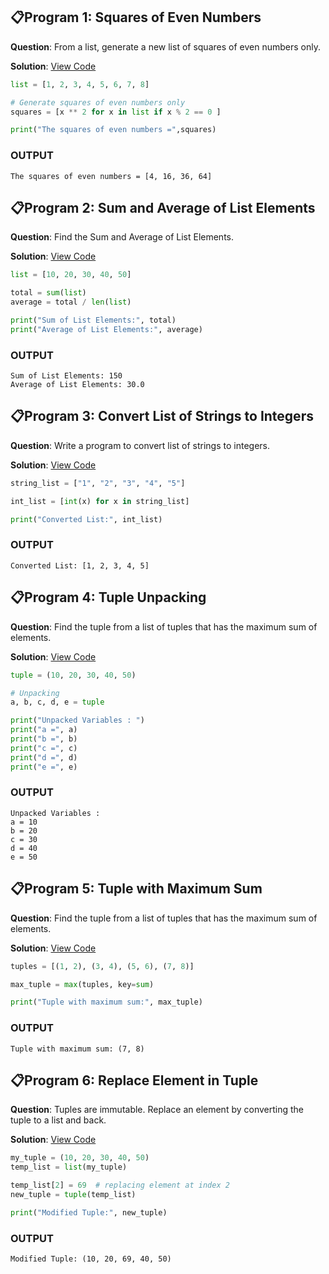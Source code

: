 ## 📋Program 1: Squares of Even Numbers

**Question**: From a list, generate a new list of squares of even numbers only.

**Solution**: [View Code](Program_1.py)

```python
list = [1, 2, 3, 4, 5, 6, 7, 8]

# Generate squares of even numbers only
squares = [x ** 2 for x in list if x % 2 == 0 ]

print("The squares of even numbers =",squares)
```
### OUTPUT

```
The squares of even numbers = [4, 16, 36, 64]
```
## 📋Program 2: Sum and Average of List Elements

**Question**: Find the Sum and Average of List Elements.

**Solution**: [View Code](Program_2.py)

```python
list = [10, 20, 30, 40, 50]

total = sum(list)
average = total / len(list)

print("Sum of List Elements:", total)
print("Average of List Elements:", average)
```
### OUTPUT

```
Sum of List Elements: 150
Average of List Elements: 30.0
```
## 📋Program 3: Convert List of Strings to Integers

**Question**: Write a program to convert list of strings to integers.

**Solution**: [View Code](Program_3.py)

```python
string_list = ["1", "2", "3", "4", "5"]

int_list = [int(x) for x in string_list]

print("Converted List:", int_list)
```
### OUTPUT

```
Converted List: [1, 2, 3, 4, 5]
```
## 📋Program 4: Tuple Unpacking

**Question**: Find the tuple from a list of tuples that has the maximum sum of elements.

**Solution**: [View Code](Program_4.py)

```python
tuple = (10, 20, 30, 40, 50)

# Unpacking
a, b, c, d, e = tuple

print("Unpacked Variables : ")
print("a =", a)
print("b =", b)
print("c =", c)
print("d =", d)
print("e =", e)
```
### OUTPUT

```
Unpacked Variables : 
a = 10
b = 20
c = 30
d = 40
e = 50
```
## 📋Program 5: Tuple with Maximum Sum

**Question**: Find the tuple from a list of tuples that has the maximum sum of elements.

**Solution**: [View Code](Program_5.py)

```python
tuples = [(1, 2), (3, 4), (5, 6), (7, 8)]

max_tuple = max(tuples, key=sum)

print("Tuple with maximum sum:", max_tuple)
```
### OUTPUT

```
Tuple with maximum sum: (7, 8)
```
## 📋Program 6: Replace Element in Tuple

**Question**: Tuples are immutable. Replace an element by converting the tuple to a list and back.

**Solution**: [View Code](Program_6.py)

```python
my_tuple = (10, 20, 30, 40, 50)
temp_list = list(my_tuple)

temp_list[2] = 69  # replacing element at index 2
new_tuple = tuple(temp_list)

print("Modified Tuple:", new_tuple)
```
### OUTPUT

```
Modified Tuple: (10, 20, 69, 40, 50)
```